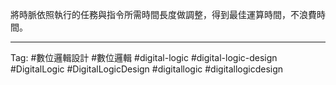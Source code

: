 將時脈依照執行的任務與指令所需時間長度做調整，得到最佳運算時間，不浪費時間。

---

Tag: #數位邏輯設計 #數位邏輯 #digital-logic #digital-logic-design #DigitalLogic #DigitalLogicDesign #digitallogic #digitallogicdesign 